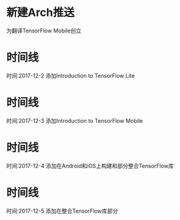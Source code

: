 # 新建Arch推送
为翻译TensorFlow Mobile创立
# 时间线
时间:2017-12-2  添加Introduction to TensorFlow Lite 
# 时间线
时间:2017-12-3  添加Introduction to TensorFlow Mobile 
# 时间线
时间:2017-12-4  添加在Android和iOS上构建和部分整合TensorFlow库 
# 时间线
时间:2017-12-5  添加在整合TensorFlow库部分 
